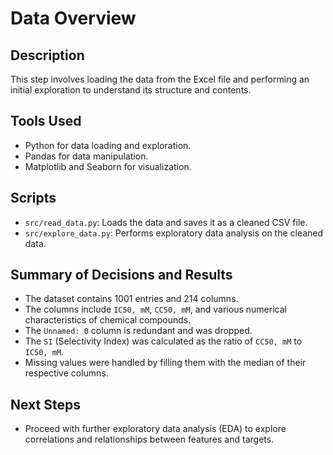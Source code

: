 # Data Overview

## Description
This step involves loading the data from the Excel file and performing an initial exploration to understand its structure and contents.

## Tools Used
- Python for data loading and exploration.
- Pandas for data manipulation.
- Matplotlib and Seaborn for visualization.

## Scripts
- `src/read_data.py`: Loads the data and saves it as a cleaned CSV file.
- `src/explore_data.py`: Performs exploratory data analysis on the cleaned data.

## Summary of Decisions and Results
- The dataset contains 1001 entries and 214 columns.
- The columns include `IC50, mM`, `CC50, mM`, and various numerical characteristics of chemical compounds.
- The `Unnamed: 0` column is redundant and was dropped.
- The `SI` (Selectivity Index) was calculated as the ratio of `CC50, mM` to `IC50, mM`.
- Missing values were handled by filling them with the median of their respective columns.

## Next Steps
- Proceed with further exploratory data analysis (EDA) to explore correlations and relationships between features and targets.
